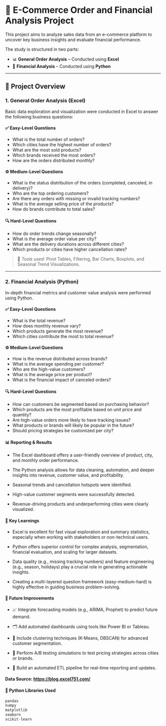 # 🛒 E-Commerce Order and Financial Analysis Project

This project aims to analyze sales data from an e-commerce platform to uncover key business insights and evaluate financial performance.

The study is structured in two parts:
- 📊 **General Order Analysis** – Conducted using **Excel**
- 🧮 **Financial Analysis** – Conducted using **Python**

---

## 📁 Project Overview

### 1. General Order Analysis (Excel)

Basic data exploration and visualization were conducted in Excel to answer the following business questions:

#### ✅ Easy-Level Questions
- What is the total number of orders?
- Which cities have the highest number of orders?
- What are the most sold products?
- Which brands received the most orders?
- How are the orders distributed monthly?

#### ⚙️ Medium-Level Questions
- What is the status distribution of the orders (completed, canceled, in delivery)?
- Who are the top ordering customers?
- Are there any orders with missing or invalid tracking numbers?
- What is the average selling price of the products?
- How do brands contribute to total sales?

#### 🔍 Hard-Level Questions
- How do order trends change seasonally?
- What is the average order value per city?
- What are the delivery durations across different cities?
- Which products or cities have higher cancellation rates?

> 📌 *Tools used:* Pivot Tables, Filtering, Bar Charts, Boxplots, and Seasonal Trend Visualizations.

---

### 2. Financial Analysis (Python)

In-depth financial metrics and customer value analysis were performed using Python.

#### ✅ Easy-Level Questions
- What is the total revenue?
- How does monthly revenue vary?
- Which products generate the most revenue?
- Which cities contribute the most to total revenue?

#### ⚙️ Medium-Level Questions
- How is the revenue distributed across brands?
- What is the average spending per customer?
- Who are the high-value customers?
- What is the average price per product?
- What is the financial impact of canceled orders?

#### 🔍 Hard-Level Questions
- How can customers be segmented based on purchasing behavior?
- Which products are the most profitable based on unit price and quantity?
- Are high-value orders more likely to have tracking issues?
- What products or brands will likely be popular in the future?
- Should pricing strategies be customized per city?

#### 📊 Reporting & Results
- The Excel dashboard offers a user-friendly overview of product, city, and monthly order performance.

- The Python analysis allows for data cleaning, automation, and deeper insights into revenue, customer value, and profitability.

- Seasonal trends and cancellation hotspots were identified.

- High-value customer segments were successfully detected.

- Revenue-driving products and underperforming cities were clearly visualized.

#### 🧠 Key Learnings
- Excel is excellent for fast visual exploration and summary statistics, especially when working with stakeholders or non-technical users.

- Python offers superior control for complex analysis, segmentation, financial evaluation, and scaling for larger datasets.

- Data quality (e.g., missing tracking numbers) and feature engineering (e.g., season, holidays) play a crucial role in generating actionable insights.

- Creating a multi-layered question framework (easy-medium-hard) is highly effective in guiding business problem-solving.

#### 🔧 Future Improvements
- 📈 Integrate forecasting models (e.g., ARIMA, Prophet) to predict future demand.

- 🗂 Add automated dashboards using tools like Power BI or Tableau.

- 🤖 Include clustering techniques (K-Means, DBSCAN) for advanced customer segmentation.

- 🧪 Perform A/B testing simulations to test pricing strategies across cities or brands.

- 🔄 Build an automated ETL pipeline for real-time reporting and updates.

#### Data Source: https://blog.excel751.com/

#### 🧰 Python Libraries Used

```python
pandas
numpy
matplotlib
seaborn
scikit-learn
